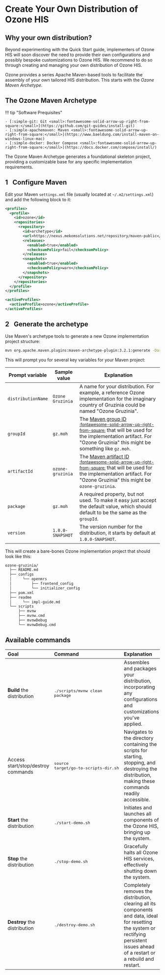 # Create Your Own Distribution of Ozone HIS

## Why your own distribution?

Beyond experimenting with the Quick Start guide, implementers of Ozone HIS will soon discover the need to provide their own configurations and possibly bespoke customizations to Ozone HIS. We recommend to do so through creating and managing your own distribution of Ozone HIS.

Ozone provides a series Apache Maven-based tools to facilitate the assembly of your own tailored HIS distribution. This starts with the _Ozone Maven Archetype_.

## The Ozone Maven Archetype

!!! tip "Software Prequisites"

    - [:simple-git: Git <small>:fontawesome-solid-arrow-up-right-from-square:</small>](https://github.com/git-guides/install-git)
    - [:simple-apachemaven: Maven <small>:fontawesome-solid-arrow-up-right-from-square:</small>](https://www.baeldung.com/install-maven-on-windows-linux-mac)
    - [:simple-docker: Docker Compose <small>:fontawesome-solid-arrow-up-right-from-square:</small>](https://docs.docker.com/compose/install/)

The Ozone Maven Archetype generates a foundational skeleton project, providing a customizable base for any specific implementation requirements.

## **1** &nbsp; Configure Maven

Edit your Maven `settings.xml` file (usually located at `~/.m2/settings.xml`) and add the following block to it:
```xml
<profiles>
  <profile>
    <id>ozone</id>
    <repositories>
      <repository>
        <id>archetype</id>
        <url>https://nexus.mekomsolutions.net/repository/maven-public</url>
        <releases>
          <enabled>true</enabled>
          <checksumPolicy>fail</checksumPolicy>
        </releases>
        <snapshots>
          <enabled>true</enabled>
          <checksumPolicy>warn</checksumPolicy>
        </snapshots>
      </repository>
    </repositories>
  </profile>
</profiles>

<activeProfiles>
  <activeProfile>ozone</activeProfile>
</activeProfiles>
```

## **2** &nbsp; Generate the archetype

Use Maven's archetype tools to generate a new Ozone implementation project structure:

```bash
mvn org.apache.maven.plugins:maven-archetype-plugin:3.2.1:generate -DarchetypeArtifactId=maven-archetype -DarchetypeGroupId=com.ozonehis 
```

This will prompt you for several key variables for your Maven project:

| Prompt variable    | Sample value     | Explanation                                                                                                                                                                                             |
|--------------------|------------------|---------------------------------------------------------------------------------------------------------------------------------------------------------------------------------------------------------|
| `distributionName` | `Ozone Gruzinia` | A name for your distribution. For example, a reference Ozone implementation for the imaginary country of Gruzinia could be named "Ozone Gruzinia".                                                      |
| `groupId`          | `gz.moh`         | The [Maven group ID <small>:fontawesome-solid-arrow-up-right-from-square:</small>](https://maven.apache.org/guides/mini/guide-naming-conventions.html) that will be used for the implementation artifact. For "Ozone Gruzinia" this might be something like `gz.moh`. |
| `artifactId`       | `ozone-gruzinia` | The [Maven artifact ID <small>:fontawesome-solid-arrow-up-right-from-square:</small>](https://maven.apache.org/guides/mini/guide-naming-conventions.html) that will be used for the implementation artifact. For "Ozone Gruzinia" this might be `ozone-gruzinia`.     |
| `package`          | `gz.moh`         | A required property, but not used. To make it easy just accept the default value, which should default to be the same as the `groupId`.                                                                 |
| `version`          | `1.0.0-SNAPSHOT` | The version number for the distribution, it starts by default at `1.0.0-SNAPSHOT`.                                                                                                                      |


This will create a bare-bones Ozone implementation project that should look like this:
```bash
ozone-gruzinia/
  ├── README.md
  ├── configs
  │     └── openmrs
  │         ├── frontend_config
  │         └── initializer_config
  ├── pom.xml
  ├── readme
  │     └── impl-guide.md
  └── scripts
      ├── mvnw
      ├── mvnw.cmd
      ├── mvnwDebug
      └── mvnwDebug.cmd
```

## Available commands

|Goal|Command|Explanation|
|:----|:----|:----|
|**Build** the distribution|<pre>./scripts/mvnw clean package</pre>|Assembles and packages your distribution, incorporating any configurations and customizations you've applied.|
|Access start/stop/destroy commands|<pre>source target/go-to-scripts-dir.sh</pre>|Navigates to the directory containing the scripts for starting, stopping, and destroying the distribution, making these commands readily accessible.|
|**Start** the distribution|<pre>./start-demo.sh</pre>|Initiates and launches all components of the Ozone HIS, bringing up the system.|
|**Stop** the distribution|<pre>./stop-demo.sh</pre>|Gracefully halts all Ozone HIS services, effectively shutting down the system.|
|**Destroy** the distribution|<pre>./destroy-demo.sh</pre>|Completely removes the distribution, clearing all its components and data, ideal for resetting the system or rectifying persistent issues ahead of a restart or a rebuild and restart.|